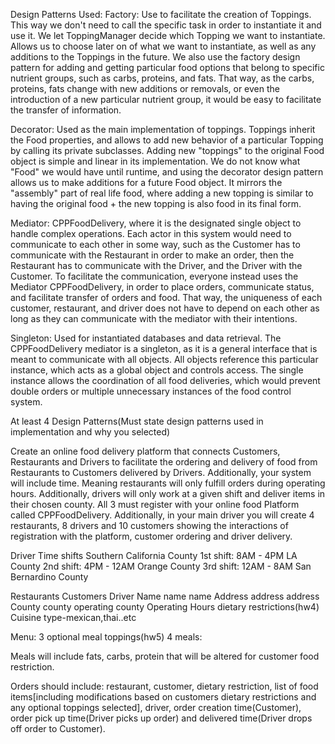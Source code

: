 Design Patterns Used:
Factory: Use to facilitate the creation of Toppings. This way we don't need to call the specific task in order to 
instantiate it and use it. We let ToppingManager decide which Topping we want to instantiate. Allows us to choose later
on of what we want to instantiate, as well as any additions to the Toppings in the future. We also use the factory
design pattern for adding and getting particular food options that belong to specific nutrient groups, such as carbs, 
proteins, and fats. That way, as the carbs, proteins, fats change with new additions or removals, or even the 
introduction of a new particular nutrient group, it would be easy to facilitate the transfer of information.

Decorator: Used as the main implementation of toppings. Toppings inherit the Food properties, and allows to add new
behavior of a particular Topping by calling its private subclasses. Adding new "toppings" to the original Food object
is simple and linear in its implementation. We do not know what "Food" we would have until runtime, and using the
decorator design pattern allows us to make additions for a future Food object. It mirrors the "assembly" part of real
life food, where adding a new topping is similar to having the original food + the new topping is also food in its
final form.

Mediator: CPPFoodDelivery, where it is the designated single object to handle complex operations. Each actor in this
system would need to communicate to each other in some way, such as the Customer has to communicate with the Restaurant
in order to make an order, then the Restaurant has to communicate with the Driver, and the Driver with the Customer.
To facilitate the communication, everyone instead uses the Mediator CPPFoodDelivery, in order to place orders, 
communicate status, and facilitate transfer of orders and food. That way, the uniqueness of each customer, restaurant,
and driver does not have to depend on each other as long as they can communicate with the mediator with their
intentions.

Singleton: Used for instantiated databases and data retrieval. The CPPFoodDelivery mediator is a singleton, as it is a
general interface that is meant to communicate with all objects. All objects reference this particular instance, which
acts as a global object and controls access. The single instance allows the coordination of all food deliveries, which
would prevent double orders or multiple unnecessary instances of the food control system.





At least 4 Design Patterns(Must state design patterns used in implementation and why you selected)

Create an online food delivery platform that connects Customers, Restaurants and Drivers to
facilitate the ordering and delivery of food from Restaurants to Customers delivered by Drivers.
Additionally, your system will include time. Meaning restaurants will only fulfill orders during operating
hours. Additionally, drivers will only work at a given shift and deliver items in their chosen county.
All 3 must register with your online food Platform called CPPFoodDelivery. Additionally, in your
main driver you will create 4 restaurants, 8 drivers and 10 customers showing the interactions of
registration with the platform, customer ordering and driver delivery.

Driver Time shifts Southern California County
1st shift: 8AM - 4PM LA County
2nd shift: 4PM - 12AM Orange County
3rd shift: 12AM - 8AM San Bernardino County

Restaurants Customers Driver
Name name name
Address address address
County county operating county
Operating Hours dietary restrictions(hw4)
Cuisine type-mexican,thai..etc

Menu:
3 optional meal toppings(hw5)
4 meals:

Meals will include fats, carbs, protein
that will be altered for customer food
restriction.

Orders should include: restaurant, customer, dietary restriction, list of food items[including
modifications based on customers dietary restrictions and any optional toppings selected], driver, order
creation time(Customer), order pick up time(Driver picks up order) and delivered time(Driver drops off
order to Customer).
